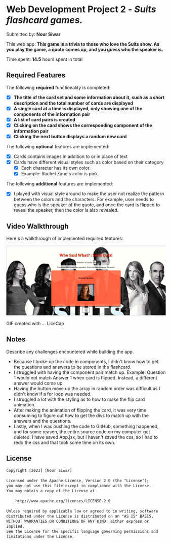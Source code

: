 # Web Development Project 2 - *Suits flashcard games.*

Submitted by: **Nour Siwar**

This web app: **This game is a trivia to those who love the Suits show. As you play the game, a quote comes up, and you guess who the speaker is.**

Time spent: **14.5** hours spent in total

## Required Features

The following **required** functionality is completed:

- [X] **The title of the card set and some information about it, such as a short description and the total number of cards are displayed**
- [X] **A single card at a time is displayed, only showing one of the components of the information pair**
- [X] **A list of card pairs is created**
- [X] **Clicking on the card shows the corresponding component of the information pair**
- [X] **Clicking the next button displays a random new card**

The following **optional** features are implemented:

- [X] Cards contains images in addition to or in place of text
- [X] Cards have different visual styles such as color based on their category
  - [X] Each character has its own color. 
  - [X] Example: Rachel Zane's color is pink. 

The following **additional** features are implemented:

* [X] I played with visual style around to make the user not realize the pattern between the colors and the characters. For example, user needs to guess who is the speaker of the quote, and once the card is flipped to reveal the speaker, then the color is also revealed. 

## Video Walkthrough

Here's a walkthrough of implemented required features:

<img src=SuitsFlashCards.gif title='Video Walkthrough' width='' alt='Video Walkthrough' />

GIF created with ...  LiceCap

## Notes

Describe any challenges encountered while building the app.
* Because I broke up the code in components, I didn't know how to get the questions and answers to be stored in the flashcard.
* I struggled with having the component pair match up. Example: Question 1 would not match Answer 1 when card is flipped. Instead, a different answer would come up.
* Having the button move up the array in random order was difficult as I didn't know if a for loop was needed.
* I struggled a lot with the styling as to how to make the flip card animation.
* After making the animation of flipping the card, it was very time consuming to figure out how to get the divs to match up with the answers and the questions. 
* Lastly, when I was pushing the code to GitHub, something happened, and for some reason, the entire source code on my computer got deleted. I have saved App.jsx, but I haven't saved the css, so I had to redo the css and that took some time on its own.

## License

    Copyright [2023] [Nour Siwar]

    Licensed under the Apache License, Version 2.0 (the "License");
    you may not use this file except in compliance with the License.
    You may obtain a copy of the License at

        http://www.apache.org/licenses/LICENSE-2.0

    Unless required by applicable law or agreed to in writing, software
    distributed under the License is distributed on an "AS IS" BASIS,
    WITHOUT WARRANTIES OR CONDITIONS OF ANY KIND, either express or implied.
    See the License for the specific language governing permissions and
    limitations under the License.
